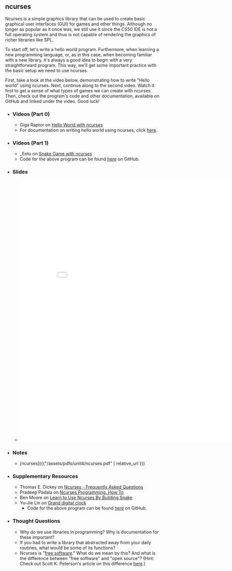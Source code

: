 ## ncurses

Ncurses is a simple graphics library that can be used to create basic graphical user interfaces (GUI) for games and other things. Although no longer as popular as it once was, we still use it since the CS50 IDE is not a full operating system and thus is not capable of rendering the graphics of richer libraries like SPL.

To start off, let's write a hello world program. Furthermore, when learning a new programming language, or, as in this case, when becoming familiar with a new library, it's always a good idea to begin with a very straightforward program. This way, we'll get some important practice with the basic setup we need to use ncurses.

First, take a look at the video below, demonstrating how to write "Hello world" using ncurses. Next, continue along to the second video. Watch it first to get a sense of what types of games we can create with ncurses. Then, check out the program's code and other documentation, available on GitHub and linked under the video. Good luck!

- ### Videos (Part 0)
  - Giga Raptor on [Hello World with ncurses](https://www.youtube.com/embed/2tWN6ntNo4w)
  - For documentation on writing hello world using ncurses, click [here](http://tldp.org/HOWTO/NCURSES-Programming-HOWTO/helloworld.html).

- ### Videos (Part 1)
  - _Eetu on [Snake Game with ncurses](https://www.youtube.com/embed/adk_jzfPVnA)
  - Code for the above program can be found [here](https://github.com/ranzuh/snake) on GitHub.

- ### Slides
  - <iframe title="ncurses" src="{{'/assets/pdfs/ncurses-slides.pdf' | relative_url }}" width="838" height="842" marginwidth="0" marginheight="0" frameborder="0" scrolling="no"></iframe>

- ### Notes
  - [ncurses]({{"/assets/pdfs/unit4/ncurses.pdf" | relative_url }})

- ### Supplementary Resources
  - Thomas E. Dickey on [Ncurses - Frequently Asked Questions](https://invisible-island.net/ncurses/ncurses.faq.html)
  - Pradeep Padala on [Ncurses Programming, How To](http://www.tldp.org/HOWTO/html_single/NCURSES-Programming-HOWTO/)
  - Ben Moore on [Learn to Use Ncurses By Building Snake](https://hackernoon.com/learn-to-use-ncurses-by-building-snake-part-1-e248230c85eb)
  - Yu-Jie Lin on [Grand digital clock](https://www.youtube.com/embed/srG97_2emwM)
    - Code for the above program can be found [here](https://github.com/xorg62/tty-clock) on GitHub.

- ### Thought Questions
  - Why do we use libraries in programming? Why is documentation for these important?
  - If you had to write a library that abstracted away from your daily routines, what would be some of its functions? 
  - Ncurses is "[free software](https://en.wikipedia.org/wiki/Free_software)." What do we mean by this? And what is the difference between "free software" and "open source"? (Hint: Check out Scott K. Peterson's article on this difference [here](https://opensource.com/article/17/11/open-source-or-free-software).)
